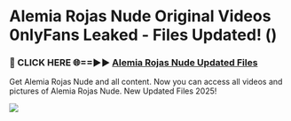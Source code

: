 # Alemia Rojas Nude Original Videos 0nlyFans Leaked - Files Updated! ()

<h3>🔴 CLICK HERE 🌐==►► <a href="https://tinyurl.com/2p9ay9w9" rel="nofollow">Alemia Rojas Nude Updated Files</a></h3>

Get Alemia Rojas Nude and all content. Now you can access all videos and pictures of Alemia Rojas Nude. New Updated Files 2025!

[![](https://i.imgur.com/KQgVmj3.gif)](https://tinyurl.com/2p9ay9w9)
